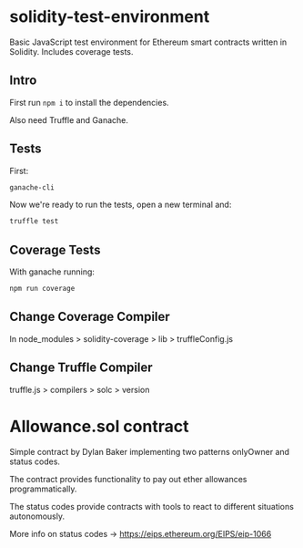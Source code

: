 # solidity-test-environment
Basic JavaScript test environment for Ethereum smart contracts written in Solidity. Includes coverage tests.

## Intro

First run `npm i` to install the dependencies.

Also need Truffle and Ganache.

## Tests

First:

```bash
ganache-cli
```

Now we're ready to run the tests, open a new terminal and:

```bash
truffle test
```

## Coverage Tests

With ganache running:

```bash
npm run coverage
```

## Change Coverage Compiler

In node_modules > solidity-coverage > lib > truffleConfig.js

## Change Truffle Compiler

truffle.js > compilers > solc > version

# Allowance.sol contract

Simple contract by Dylan Baker implementing two patterns onlyOwner and status codes.

The contract provides functionality to pay out ether allowances programmatically.

The status codes provide contracts with tools to react to different situations autonomously.

More info on status codes -> https://eips.ethereum.org/EIPS/eip-1066
